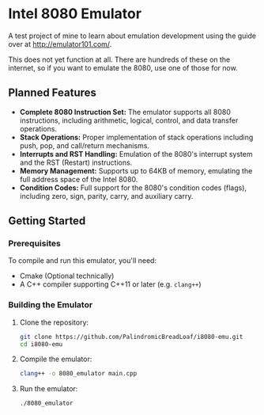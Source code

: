 # Intel 8080 Emulator

A test project of mine to learn about emulation development using the guide over at http://emulator101.com/.

This does not yet function at all. There are hundreds of these on the internet, so if you want to emulate the 8080, use one of those for now.

## Planned Features

- **Complete 8080 Instruction Set:** The emulator supports all 8080 instructions, including arithmetic, logical, control, and data transfer operations.
- **Stack Operations:** Proper implementation of stack operations including push, pop, and call/return mechanisms.
- **Interrupts and RST Handling:** Emulation of the 8080's interrupt system and the RST (Restart) instructions.
- **Memory Management:** Supports up to 64KB of memory, emulating the full address space of the Intel 8080.
- **Condition Codes:** Full support for the 8080's condition codes (flags), including zero, sign, parity, carry, and auxiliary carry.

## Getting Started

### Prerequisites

To compile and run this emulator, you'll need:

- Cmake (Optional technically)
- A C++ compiler supporting C++11 or later (e.g. `clang++`)

### Building the Emulator

1. Clone the repository:
    ```bash
    git clone https://github.com/PalindromicBreadLoaf/i8080-emu.git
    cd i8080-emu
    ```

2. Compile the emulator:
    ```bash
    clang++ -o 8080_emulator main.cpp
    ```

3. Run the emulator:
    ```bash
    ./8080_emulator
    ```

